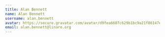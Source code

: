 ```yaml
---
title: Alan Bennett
name: Alan Bennett
username: alan.bennett
avatar: https://secure.gravatar.com/avatar/d9fea6607c629b1bc9a21f86147e91d4
email: alan.bennett@linaro.org
---
```


